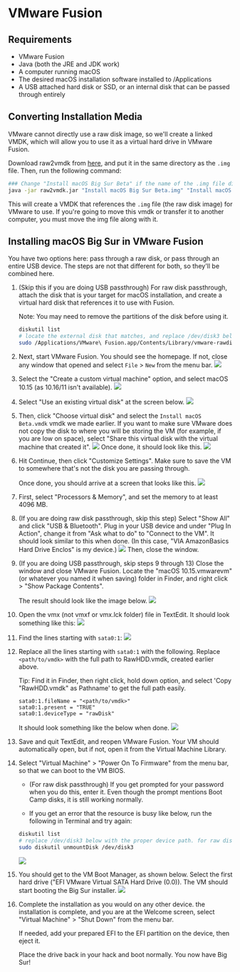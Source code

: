 # VMware Fusion

## Requirements

* VMware Fusion
* Java (both the JRE and JDK work)
* A computer running macOS
* The desired macOS installation software installed to /Applications
* A USB attached hard disk or SSD, or an internal disk that can be passed through entirely

## Converting Installation Media

VMware cannot directly use a raw disk image, so we'll create a linked VMDK, which will allow you to use it as a virtual hard drive in VMware Fusion.

Download raw2vmdk from [here](../../extra-files/raw2vmdk.jar), and put it in the same directory as the `.img` file. Then, run the following command:

```bash
### Change "Install macOS Big Sur Beta" if the name of the .img file differs
java -jar raw2vmdk.jar "Install macOS Big Sur Beta.img" "Install macOS Big Sur Beta.vmdk"
```

This will create a VMDK that references the `.img` file (the raw disk image) for VMware to use. If you're going to move this vmdk or transfer it to another computer, you must move the img file along with it.

## Installing macOS Big Sur in VMware Fusion

You have two options here: pass through a raw disk, or pass through an entire USB device. The steps are not that different for both, so they'll be combined here.

1. (Skip this if you are doing USB passthrough) For raw disk passthrough, attach the disk that is your target for macOS installation, and  create a virtual hard disk that references it to use with Fusion.

    Note: You may need to remove the partitions of the disk before using it.

    ```bash
    diskutil list
    # locate the external disk that matches, and replace /dev/disk3 below with the device path.
    sudo /Applications/VMware\ Fusion.app/Contents/Library/vmware-rawdiskCreator create /dev/disk3 fullDevice RawHDD ide
    ```

2. Next, start VMware Fusion. You should see the homepage. If not, close any window that opened and select `File` > `New` from the menu bar.
    ![](../../../img/extras/big-sur/fusion/homepage.png)
3. Select the "Create a custom virtual machine" option, and select macOS 10.15 (as 10.16/11 isn't available).
    ![](../../../img/extras/big-sur/fusion/choose-os.png)
4. Select "Use an existing virtual disk" at the screen below.
    ![](../../../img/extras/big-sur/fusion/choose-virtual-disk.png)
5. Then, click "Choose virtual disk" and select the `Install macOS Beta.vmdk` vmdk we made earlier. If you want to make sure VMware does not copy the disk to where you will be storing the VM (for example, if you are low on space), select "Share this virtual disk with the virtual machine that created it".
    ![](../../../img/extras/big-sur/fusion/choose-virtual-disk-finder.png)
    Once done, it should look like this.
    ![](../../../img/extras/big-sur/fusion/choose-virtual-disk-filled.png)
6. Hit Continue, then click "Customize Settings". Make sure to save the VM to somewhere that's not the disk you are passing through.

    Once done, you should arrive at a screen that looks like this.
    ![](../../../img/extras/big-sur/fusion/vm-settings-home.png)
7. First, select "Processors & Memory", and set the memory to at least 4096 MB.
8. (If you are doing raw disk passthrough, skip this step) Select "Show All" and click "USB & Bluetooth". Plug in your USB device and under "Plug In Action", change it from "Ask what to do" to "Connect to the VM". It should look similar to this when done. (In this case, "VIA AmazonBasics Hard Drive Enclos" is my device.)
    ![](../../../img/extras/big-sur/fusion/vm-settings-usb.png)
    Then, close the window.
9. (If you are doing USB passthrough, skip steps 9 through 13) Close the window and close VMware Fusion. Locate the "macOS 10.15.vmwarevm" (or whatever you named it when saving) folder in Finder, and right click > "Show Package Contents".

    The result should look like the image below.
    ![](../../../img/extras/big-sur/fusion/vm-folder.png)
10. Open the vmx (not vmxf or vmx.lck folder) file in TextEdit. It should look something like this:
    ![](../../../img/extras/big-sur/fusion/vmx-initial.png)
11. Find the lines starting with `sata0:1`:
    ![](../../../img/extras/big-sur/fusion/vmx-find.png)
12. Replace all the lines starting with `sata0:1` with the following. Replace `<path/to/vmdk>` with the full path to RawHDD.vmdk, created earlier above.

    Tip: Find it in Finder, then right click, hold down option, and select 'Copy "RawHDD.vmdk" as Pathname' to get the full path easily.

    ```
    sata0:1.fileName = "<path/to/vmdk>"
    sata0:1.present = "TRUE"
    sata0:1.deviceType = "rawDisk"
    ```

    It should look something like the below when done.
    ![](../../../img/extras/big-sur/fusion/vmx-edited.png)
13. Save and quit TextEdit, and reopen VMware Fusion. Your VM should automatically open, but if not, open it from the Virtual Machine Library.

14. Select "Virtual Machine" > "Power On To Firmware" from the menu bar, so that we can boot to the VM BIOS.

    * (For raw disk passthrough) If you get prompted for your password when you do this, enter it. Even though the prompt mentions Boot Camp disks, it is still working normally.

    * If you get an error that the resource is busy like below, run the following in Terminal and try again:

    ```bash
    diskutil list
    # replace /dev/disk3 below with the proper device path. for raw disk passthrough, it was found before
    sudo diskutil unmountDisk /dev/disk3
    ```

    ![](../../../img/extras/big-sur/fusion/vm-in-use-error.png)
15. You should get to the VM Boot Manager, as shown below. Select the first hard drive ("EFI VMware Virtual SATA Hard Drive (0.0)). The VM should start booting the Big Sur installer.
    ![](../../../img/extras/big-sur/fusion/vm-boot-manager.png)
16. Complete the installation as you would on any other device.
     the installation is complete, and you are at the Welcome screen, select "Virtual Machine" > "Shut Down" from the menu bar.

    If needed, add your prepared EFI to the EFI partition on the device, then eject it.

    Place the drive back in your hack and boot normally. You now have Big Sur!
